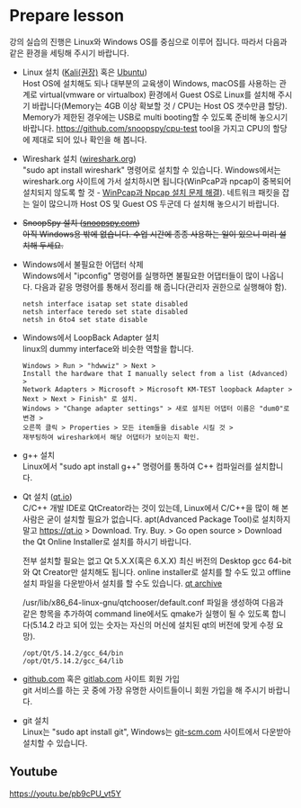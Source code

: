 Prepare lesson
===

강의 실습의 진행은 Linux와 Windows OS를 중심으로 이루어 집니다. 따라서 다음과 같은 환경을 세팅해 주시기 바랍니다.

* Linux 설치 ([Kali(권장)](https://www.kali.org/) 혹은 [Ubuntu](https://www.ubuntu.com/))  
Host OS에 설치해도 되나 대부분의 교육생이 Windows, macOS를 사용하는 관계로 virtual(vmware or virtualbox) 환경에서 Guest OS로 Linux를 설치해 주시기 바랍니다(Memory는 4GB 이상 확보할 것 / CPU는 Host OS 갯수만큼 할당). Memory가 제한된 경우에는 USB로 multi booting할 수 있도록 준비해 놓으시기 바랍니다.
https://github.com/snoopspy/cpu-test tool을 가지고 CPU의 할당에 제대로 되어 있나 확인을 해 봅니다.

* Wireshark 설치 ([wireshark.org](https://www.wireshark.org/))  
"sudo apt install wireshark" 명령어로 설치할 수 있습니다. Windows에서는 wireshark.org 사이트에 가서 설치하시면 됩니다(WinPcaP과 npcap이 중복되어 설치되지 않도록 할 것 - [WinPcap과 Npcap 설치 문제 해결](https://gilgil.gitlab.io/2019/07/25/1.html)). 네트워크 패킷을 잡는 일이 많으니까 Host OS 및 Guest OS 두군데 다 설치해 놓으시기 바랍니다.

* ~~SnoopSpy 설치 ([snoopspy.com](http://snoopspy.com/))  
아직 Windows용 밖에 없습니다. 수업 시간에 종종 사용하는 일이 있으니 미리 설치해 두세요.~~  

* Windows에서 불필요한 어댑터 삭제  
Windows에서 "ipconfig" 명령어를 실행하면 불필요한 어댑터들이 많이 나옵니다. 다음과 같응 명령어를 통해서 정리를 해 줍니다(관리자 권한으로 실행해야 함).
  ```
  netsh interface isatap set state disabled
  netsh interface teredo set state disabled
  netsh in 6to4 set state disable
  ```

* Windows에서 LoopBack Adapter 설치  
linux의 dummy interface와 비슷한 역할을 합니다.
  ```
  Windows > Run > "hdwwiz" > Next >
  Install the hardware that I manually select from a list (Advanced) >
  Network Adapters > Microsoft > Microsoft KM-TEST loopback Adapter >
  Next > Next > Finish" 로 설치.  
  Windows > "Change adapter settings" > 새로 설치된 어댑터 이름은 "dum0"로 변경 >
  오른쪽 클릭 > Properties > 모든 item들을 disable 시킬 것 >
  재부팅하여 wireshark에서 해당 어댑터가 보이는지 확인.
  ```
* g++ 설치  
  Linux에서 "sudo apt install g++" 명령어를 통하여 C++ 컴파일러를 설치합니다.

* Qt 설치 ([qt.io](http://qt.io))  
C/C++ 개발 IDE로 QtCreator라는 것이 있는데, Linux에서 C/C++을 많이 해 본 사람은 굳이 설치할 필요가 없습니다. apt(Advanced Package Tool)로 설치하지 말고 https://qt.io > Download. Try. Buy. > Go open source > Download the Qt Online Installer로 설치를 하시기 바랍니다.

  전부 설치할 필요는 없고 Qt 5.X.X(혹은 6.X.X) 최신 버전의 Desktop gcc 64-bit와 Qt Creator만 설치해도 됩니다. online installer로 설치를 할 수도 있고 offline 설치 파일을 다운받아서 설치를 할 수도 있습니다. [qt archive](http://download.qt.io/archive/qt/)  

  /usr/lib/x86_64-linux-gnu/qtchooser/default.conf 파일을 생성하여 다음과 같은 항목을 추가하여 command line에서도 qmake가 실행이 될 수 있도록 합니다(5.14.2 라고 되어 있는 숫자는 자신의 머신에 설치된 qt의 버전에 맞게 수정 요망).
  ```
  /opt/Qt/5.14.2/gcc_64/bin
  /opt/Qt/5.14.2/gcc_64/lib
  ```

* [github.com](https://github.com/) 혹은 [gitlab.com](https://gitlab.com/) 사이트 회원 가입  
git 서비스를 하는 곳 중에 가장 유명한 사이트들이니 회원 가입을 해 주시기 바랍니다.

* git 설치  
Linux는 "sudo apt install git", Windows는 [git-scm.com](https://git-scm.com/) 사이트에서 다운받아 설치할 수 있습니다.




## Youtube
https://youtu.be/pb9cPU_vt5Y
